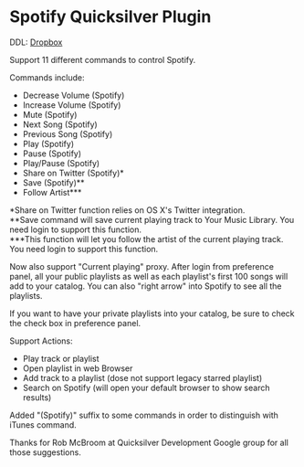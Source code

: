 Spotify Quicksilver Plugin
==========================

DDL: [Dropbox](https://dl.dropboxusercontent.com/u/1660391/Spotify%20Plugin.qsplugin.zip)

Support 11 different commands to control Spotify.

Commands include:

- Decrease Volume (Spotify)
- Increase Volume (Spotify)
- Mute (Spotify)
- Next Song (Spotify)
- Previous Song (Spotify)
- Play (Spotify)
- Pause (Spotify)
- Play/Pause (Spotify)
- Share on Twitter (Spotify)*
- Save (Spotify)** 
- Follow Artist***


\*Share on Twitter function relies on OS X's Twitter integration.  
\*\*Save command will save current playing track to Your Music Library. You need login to support this function.  
\*\*\*This function will let you follow the artist of the current playing track. You need login to support this function.

Now also support "Current playing" proxy. After login from preference panel, all your public playlists as well as each playlist's first 100 songs will add to your catalog. You can also "right arrow" into Spotify to see all the playlists.

If you want to have your private playlists into your catalog, be sure to check the check box in preference panel.

Support Actions:

- Play track or playlist
- Open playlist in web Browser
- Add track to a playlist (dose not support legacy starred playlist)
- Search on Spotify (will open your default browser to show search results)

Added "(Spotify)" suffix to some commands in order to distinguish with iTunes command.

Thanks for Rob McBroom at Quicksilver Development Google group for all those suggestions.
